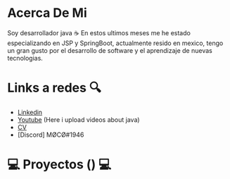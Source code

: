 # Acerca De Mi

Soy desarrollador java ☕
En estos ultimos meses me he estado especializando en JSP y SpringBoot, actualmente resido en mexico, tengo un gran gusto por el desarrollo de software y el aprendizaje de nuevas tecnologias.

# Links a redes 🔍
- [Linkedin](https://www.linkedin.com/in/daniel-juarez-7b2098248/)
- [Youtube](https://www.youtube.com/channel/UC2c2wnVAADmC1oGJAtZGz7Q) (Here i upload videos about java)
- [CV](https://drive.google.com/file/d/1M2nnLphBg_QVgNDfS4fghYJo9oqyjmBj/view?usp=share_link) 
- [Discord] MØCØ#1946

# 💻 Proyectos () 💻



